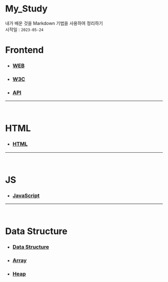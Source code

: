 # My_Study

내가 배운 것을 Markdown 기법을 사용하여 정리하기<br>
시작일 : `2023-05-24`

# Frontend

- ### [WEB](https://github.com/rudgns1104/My_Study/blob/main/Front/WEB.md)

- ### [W3C](https://github.com/rudgns1104/My_Study/blob/main/Front/W3C.md)

- ### [API](https://github.com/rudgns1104/My_Study/blob/main/Front/API.md)

---

<br>

# HTML

- ### [HTML](https://github.com/rudgns1104/My_Study/blob/main/HTML/HTML.md)

---

<br>

# JS

- ### [JavaScript](https://github.com/rudgns1104/My_Study/blob/main/JS/JavaScript.md)

---

<br>

# Data Structure

- ### [Data Structure](https://github.com/rudgns1104/My_Study/blob/main/Data%20Structure/Data%20Structure.md)

- ### [Array](https://github.com/rudgns1104/My_Study/blob/main/Data%20Structure/Arrays.md)

- ### [Heap](https://github.com/rudgns1104/My_Study/blob/main/Data%20Structure/Heap.md)
